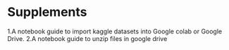 # Supplements
1.A notebook guide to import kaggle datasets into Google colab or Google Drive.
2.A notebook guide to unzip files in google drive
